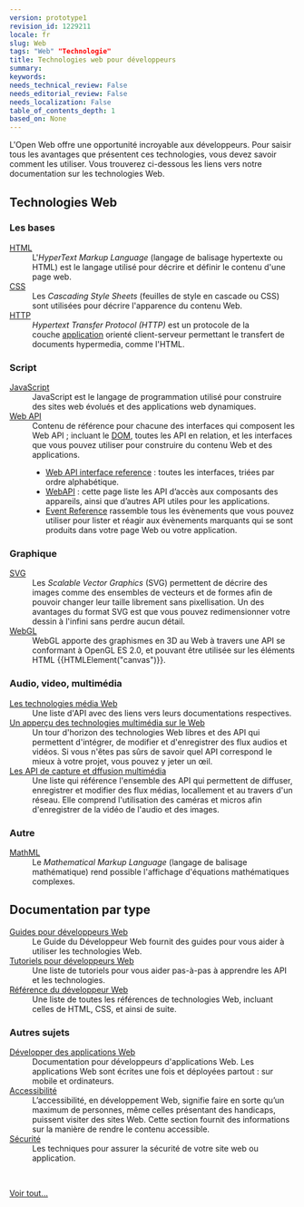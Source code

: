 ```yaml
---
version: prototype1
revision_id: 1229211
locale: fr
slug: Web
tags: "Web" "Technologie"
title: Technologies web pour développeurs
summary: 
keywords: 
needs_technical_review: False
needs_editorial_review: False
needs_localization: False
table_of_contents_depth: 1
based_on: None
---
```

<p>L'Open Web offre une opportunité incroyable aux développeurs. Pour saisir tous les avantages que présentent ces technologies, vous devez savoir comment les utiliser. Vous trouverez ci-dessous les liens vers notre documentation sur les technologies Web.</p>

<div class="row topicpage-table">
<div class="section">
<h2 class="Documentation" id="Docs_for_add-on_developers" name="Docs_for_add-on_developers">Technologies Web</h2>

<h3 id="Les_bases">Les bases</h3>

<dl>
 <dt><a href="/fr/docs/Web/HTML">HTML</a></dt>
 <dd>L'<em>HyperText Markup Language</em> (langage de balisage hypertexte ou HTML) est le langage utilisé pour décrire et définir le contenu d'une page web.</dd>
 <dt><a href="/fr/docs/Web/CSS">CSS</a></dt>
 <dd>Les <em>Cascading Style Sheets</em> (feuilles de style en cascade ou CSS) sont utilisées pour décrire l'apparence du contenu Web.</dd>
 <dt><a href="/fr/docs/Web/HTTP">HTTP</a></dt>
 <dd><dfn><em>Hypertext Transfer Protocol (HTTP</em>)</dfn>&nbsp;est un protocole de la couche&nbsp;<a href="https://fr.wikipedia.org/wiki/Couche_application">application</a>&nbsp;orienté client-serveur permettant le transfert de documents&nbsp;hypermedia, comme l'HTML.</dd>
</dl>

<h3 id="Script">Script</h3>

<dl>
 <dt><a href="/fr/docs/Web/JavaScript">JavaScript</a></dt>
 <dd>JavaScript est le langage de programmation utilisé pour construire des sites web évolués et des applications web dynamiques.</dd>
 <dt><a href="/fr/docs/Web/API">Web API</a></dt>
 <dd>Contenu de référence pour chacune des interfaces qui composent les Web API ; incluant le <a href="/fr/docs/DOM">DOM</a>, toutes les API en relation, et les interfaces que vous pouvez utiliser pour construire du contenu Web et des applications.
 <ul>
  <li><a href="/fr/docs/Web/API" title="/en-US/docs/Web/API">Web API interface reference</a> : toutes les interfaces, triées par ordre alphabétique.</li>
  <li><a href="/fr/docs/WebAPI">WebAPI</a> : cette page liste les API d’accès aux composants des appareils, ainsi que d’autres API utiles pour les applications.</li>
  <li><a href="/fr/docs/Web/Events">Event Reference</a> rassemble tous les évènements que vous pouvez utiliser pour lister et réagir aux évènements marquants qui se sont produits dans votre page Web ou votre application.</li>
 </ul>
 </dd>
</dl>

<h3 id="Graphique">Graphique</h3>

<dl>
 <dt><a href="/fr/docs/Web/SVG">SVG</a></dt>
 <dd>Les <em>Scalable Vector Graphics </em>(SVG) permettent de décrire des images comme des ensembles de vecteurs et de formes afin de pouvoir changer leur taille librement sans pixellisation. Un des avantages du format SVG est que vous pouvez redimensionner votre dessin à l'infini sans perdre aucun détail.</dd>
 <dt><a href="/fr/docs/Web/WebGL">WebGL</a></dt>
 <dd>WebGL apporte des graphismes en 3D au Web à travers une API se conformant à OpenGL ES 2.0, et pouvant être utilisée sur les éléments HTML {{HTMLElement("canvas")}}.</dd>
</dl>

<h3 id="Audio_video_multimedia">Audio, video, multimédia</h3>

<dl>
 <dt><a href="/fr/docs/Web/Media">Les technologies média Web</a></dt>
 <dd>Une liste d'API avec des liens vers leurs documentations respectives.</dd>
 <dt><a href="/fr/docs/Web/Media/Overview">Un apperçu des technologies multimédia sur le Web</a></dt>
 <dd>Un tour d'horizon des technologies Web libres et des API qui permettent d'intégrer, de modifier et d'enregistrer des flux audios et vidéos. Si vous n'êtes pas sûrs de savoir quel API correspond le mieux à votre projet, vous pouvez y jeter un œil.</dd>
 <dt><a href="/fr/docs/Web/API/Media_Streams_API">Les API de capture et dffusion multimédia</a></dt>
 <dd>Une liste qui référence l'ensemble des API qui permettent de diffuser, enregistrer et modifier des flux médias, locallement et au travers d'un réseau. Elle comprend l'utilisation des caméras et micros afin d'enregistrer de la vidéo de l'audio et des images.</dd>
</dl>

<h3 id="Autre">Autre</h3>

<dl>
 <dt><a href="/fr/docs/Web/MathML">MathML</a></dt>
 <dd>Le <em>Mathematical Markup Language</em> (langage de balisage mathématique) rend possible l'affichage d'équations mathématiques complexes.</dd>
</dl>
</div>

<div class="section">
<h2 class="Documentation" id="Documentation_par_type">Documentation par type</h2>

<dl>
 <dt><a href="/fr/docs/Web/Guide">Guides pour développeurs Web</a></dt>
 <dd>Le Guide du Développeur Web fournit des guides pour vous aider à utiliser les technologies Web.</dd>
 <dt><a href="/fr/docs/Web/Tutoriels">Tutoriels pour développeurs Web</a></dt>
 <dd>Une liste de tutoriels pour vous aider pas-à-pas à apprendre les API et les technologies.</dd>
 <dt><a href="/fr/docs/Web/Référence">Référence du développeur Web</a></dt>
 <dd>Une liste de toutes les références de technologies Web, incluant celles de HTML, CSS, et ainsi de suite.</dd>
</dl>

<h3 id="Autres_sujets">Autres sujets</h3>

<dl>
 <dt><a href="/fr/docs/Applications">Développer des applications Web</a></dt>
 <dd>Documentation pour développeurs d'applications Web. Les applications Web sont écrites une fois et déployées partout : sur mobile et ordinateurs.</dd>
 <dt><a href="/fr/docs/Accessibilité">Accessibilité</a></dt>
 <dd>L’accessibilité, en développement Web, signifie faire en sorte qu’un maximum de personnes, même celles présentant des handicaps, puissent visiter des sites Web. Cette section fournit des informations sur la manière de rendre le contenu accessible.</dd>
 <dt><a href="/fr/docs/Web/Security">Sécurité</a></dt>
 <dd>Les techniques pour assurer la sécurité de votre site web ou application.</dd>
</dl>

<dl>
 <dt>&nbsp;</dt>
</dl>

<p><span class="alllinks"><a href="/fr/docs/tag/Web">Voir tout…</a></span></p>
</div>
</div>

<p>&nbsp;</p>

